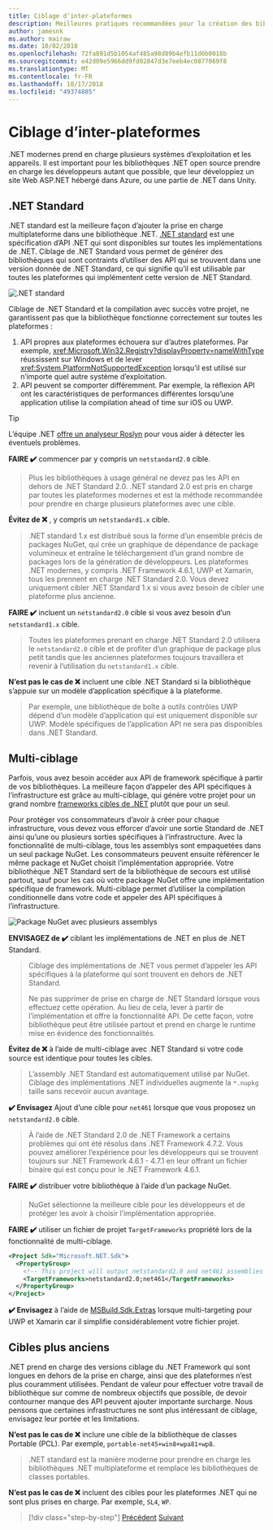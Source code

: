 ```yaml
---
title: Ciblage d’inter-plateformes
description: Meilleures pratiques recommandées pour la création des bibliothèques inter-plateformes .NET.
author: jamesnk
ms.author: mairaw
ms.date: 10/02/2018
ms.openlocfilehash: 72fa891d5b1054af485a98d89b4efb11d6b0018b
ms.sourcegitcommit: e42d09e5966dd9fd02847d3e7eeb4ec0877069f8
ms.translationtype: MT
ms.contentlocale: fr-FR
ms.lasthandoff: 10/17/2018
ms.locfileid: "49374885"
---
```

# <a name="cross-platform-targeting"></a>Ciblage d’inter-plateformes

.NET modernes prend en charge plusieurs systèmes d’exploitation et les appareils. Il est important pour les bibliothèques .NET open source prendre en charge les développeurs autant que possible, que leur développiez un site Web ASP.NET hébergé dans Azure, ou une partie de .NET dans Unity.

## <a name="net-standard"></a>.NET Standard

.NET standard est la meilleure façon d’ajouter la prise en charge multiplateforme dans une bibliothèque .NET. [.NET standard](../net-standard.md) est une spécification d’API .NET qui sont disponibles sur toutes les implémentations de .NET. Ciblage de .NET Standard vous permet de générer des bibliothèques qui sont contraints d’utiliser des API qui se trouvent dans une version donnée de .NET Standard, ce qui signifie qu’il est utilisable par toutes les plateformes qui implémentent cette version de .NET Standard.

![.NET standard](./media/cross-platform-targeting/platforms-netstandard.png ".NET Standard")

Ciblage de .NET Standard et la compilation avec succès votre projet, ne garantissent pas que la bibliothèque fonctionne correctement sur toutes les plateformes :

1. API propres aux plateformes échouera sur d’autres plateformes. Par exemple, <xref:Microsoft.Win32.Registry?displayProperty=nameWithType> réussissent sur Windows et de lever <xref:System.PlatformNotSupportedException> lorsqu’il est utilisé sur n’importe quel autre système d’exploitation.
2. API peuvent se comporter différemment. Par exemple, la réflexion API ont les caractéristiques de performances différentes lorsqu’une application utilise la compilation ahead of time sur iOS ou UWP.

> [!TIP]
> L’équipe .NET [offre un analyseur Roslyn](../analyzers/api-analyzer.md) pour vous aider à détecter les éventuels problèmes.

**FAIRE ✔️** commencer par y compris un `netstandard2.0` cible.

> Plus les bibliothèques à usage général ne devez pas les API en dehors de .NET Standard 2.0. .NET standard 2.0 est pris en charge par toutes les plateformes modernes et est la méthode recommandée pour prendre en charge plusieurs plateformes avec une cible.

**Évitez de ❌** , y compris un `netstandard1.x` cible.

> .NET standard 1.x est distribué sous la forme d’un ensemble précis de packages NuGet, qui crée un graphique de dépendance de package volumineux et entraîne le téléchargement d’un grand nombre de packages lors de la génération de développeurs. Les plateformes .NET modernes, y compris .NET Framework 4.6.1, UWP et Xamarin, tous les prennent en charge .NET Standard 2.0. Vous devez uniquement cibler .NET Standard 1.x si vous avez besoin de cibler une plateforme plus ancienne.

**FAIRE ✔️** incluent un `netstandard2.0` cible si vous avez besoin d’un `netstandard1.x` cible.

> Toutes les plateformes prenant en charge .NET Standard 2.0 utilisera le `netstandard2.0` cible et de profiter d’un graphique de package plus petit tandis que les anciennes plateformes toujours travaillera et revenir à l’utilisation du `netstandard1.x` cible.

**N’est pas le cas de ❌** incluent une cible .NET Standard si la bibliothèque s’appuie sur un modèle d’application spécifique à la plateforme.

> Par exemple, une bibliothèque de boîte à outils contrôles UWP dépend d’un modèle d’application qui est uniquement disponible sur UWP. Modèle spécifiques de l’application API ne sera pas disponibles dans .NET Standard.

## <a name="multi-targeting"></a>Multi-ciblage

Parfois, vous avez besoin accéder aux API de framework spécifique à partir de vos bibliothèques. La meilleure façon d’appeler des API spécifiques à l’infrastructure est grâce au multi-ciblage, qui génère votre projet pour un grand nombre [frameworks cibles de .NET](../frameworks.md) plutôt que pour un seul.

Pour protéger vos consommateurs d’avoir à créer pour chaque infrastructure, vous devez vous efforcer d’avoir une sortie Standard de .NET ainsi qu’une ou plusieurs sorties spécifiques à l’infrastructure. Avec la fonctionnalité de multi-ciblage, tous les assemblys sont empaquetées dans un seul package NuGet. Les consommateurs peuvent ensuite référencer le même package et NuGet choisit l’implémentation appropriée. Votre bibliothèque .NET Standard sert de la bibliothèque de secours est utilisé partout, sauf pour les cas où votre package NuGet offre une implémentation spécifique de framework. Multi-ciblage permet d’utiliser la compilation conditionnelle dans votre code et appeler des API spécifiques à l’infrastructure.

![Package NuGet avec plusieurs assemblys](./media/cross-platform-targeting/nuget-package-multiple-assemblies.png "package NuGet avec plusieurs assemblys")

**ENVISAGEZ de ✔️** ciblant les implémentations de .NET en plus de .NET Standard.

> Ciblage des implémentations de .NET vous permet d’appeler les API spécifiques à la plateforme qui sont trouvent en dehors de .NET Standard.
>
> Ne pas supprimer de prise en charge de .NET Standard lorsque vous effectuez cette opération. Au lieu de cela, lever à partir de l’implémentation et offre la fonctionnalité API. De cette façon, votre bibliothèque peut être utilisée partout et prend en charge le runtime mise en évidence des fonctionnalités.

**Évitez de ❌** à l’aide de multi-ciblage avec .NET Standard si votre code source est identique pour toutes les cibles.

> L’assembly .NET Standard est automatiquement utilisé par NuGet. Ciblage des implémentations .NET individuelles augmente la `*.nupkg` taille sans recevoir aucun avantage.

**✔️ Envisagez** Ajout d’une cible pour `net461` lorsque que vous proposez un `netstandard2.0` cible. 

> À l’aide de .NET Standard 2.0 de .NET Framework a certains problèmes qui ont été résolus dans .NET Framework 4.7.2. Vous pouvez améliorer l’expérience pour les développeurs qui se trouvent toujours sur .NET Framework 4.6.1 - 4.7.1 en leur offrant un fichier binaire qui est conçu pour le .NET Framework 4.6.1.

**FAIRE ✔️** distribuer votre bibliothèque à l’aide d’un package NuGet.

> NuGet sélectionne la meilleure cible pour les développeurs et de protéger les avoir à choisir l’implémentation appropriée.

**FAIRE ✔️** utiliser un fichier de projet `TargetFrameworks` propriété lors de la fonctionnalité de multi-ciblage.

```xml
<Project Sdk="Microsoft.NET.Sdk">
  <PropertyGroup>
    <!-- This project will output netstandard2.0 and net461 assemblies -->
    <TargetFrameworks>netstandard2.0;net461</TargetFrameworks>
  </PropertyGroup>
</Project>
```

**✔️ Envisagez** à l’aide de [MSBuild.Sdk.Extras](https://github.com/onovotny/MSBuildSdkExtras) lorsque multi-targeting pour UWP et Xamarin car il simplifie considérablement votre fichier projet.

## <a name="older-targets"></a>Cibles plus anciens

.NET prend en charge des versions ciblage du .NET Framework qui sont longues en dehors de la prise en charge, ainsi que des plateformes n’est plus couramment utilisées. Pendant de valeur pour effectuer votre travail de bibliothèque sur comme de nombreux objectifs que possible, de devoir contourner manque des API peuvent ajouter importante surcharge. Nous pensons que certaines infrastructures ne sont plus intéressant de ciblage, envisagez leur portée et les limitations.

**N’est pas le cas de ❌** inclure une cible de la bibliothèque de classes Portable (PCL). Par exemple, `portable-net45+win8+wpa81+wp8`.

> .NET standard est la manière moderne pour prendre en charge les bibliothèques .NET multiplateforme et remplace les bibliothèques de classes portables.

**N’est pas le cas de ❌** incluent des cibles pour les plateformes .NET qui ne sont plus prises en charge. Par exemple, `SL4`, `WP`.

>[!div class="step-by-step"]
[Précédent](./get-started.md)
[Suivant](./strong-naming.md)
